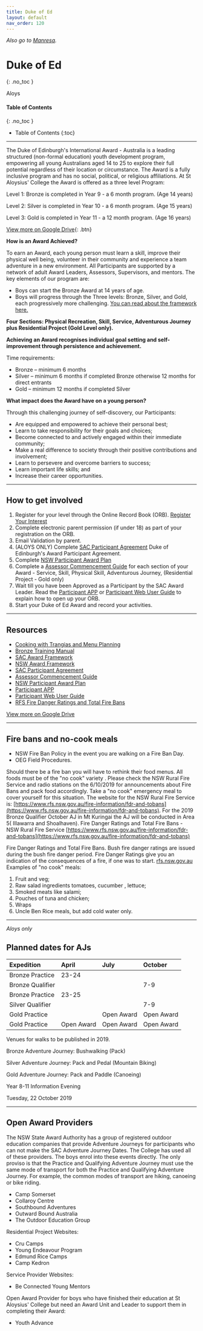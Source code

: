 ```yaml
---
title: Duke of Ed
layout: default
nav_order: 120
---
```


*Also go to [Manresa](https://manresa.staloysius.nsw.edu.au/CoCurricula/Duke/Pages/The-Duke-of-Edinburgh's-International-Award.aspx).*

# Duke of Ed
{: .no_toc }

<label class="label label-blue">Aloys</label>

#### Table of Contents
{: .no_toc }
* Table of Contents
{:toc}

***

The Duke of Edinburgh's International Award - Australia is a leading structured (non-formal education) youth development program, empowering all young Australians aged 14 to 25 to explore their full potential regardless of their location or circumstance. The Award is a fully inclusive program and has no social, political, or religious affiliations.​ At St Aloysius' College the Award is offered as a three level Program:

Level 1: Bronze is completed in Year 9 - a 6 month program. (Age 14 years)

Level 2: Silver is completed in Year 10 - a 6 month program. (Age 15 years)

Level 3: Gold is completed in Year 11 - a 12 month program. (Age 16 years)

[View more on Google Drive](https://drive.google.com/drive/folders/1sByotWOt4P02yqxiGnfiYXyXjo4PhTv7?usp=sharing){: .btn}

**How is an Award Achieved?**

To earn an Award, each young person must learn a skill, improve their physical well being, volunteer in their community and experience a team adventure in a new environment. All Participants are supported by a network of adult Award Leaders, Assessors, Supervisors, and mentors.
The key elements of our program are:
- Boys can start the Bronze Award at 14 years of age.
- Boys will progress through the Three levels: Bronze, Silver, and Gold, each progressively more challenging. [You can read about the framework here.](http://www.dukeofed.com.au/about-the-award/award-framework/)

**Four Sections: Physical Recreation, Skill, Service, Adventurous Journey plus Residential Project (Gold Level only).**

**Achieving an Award recognises individual goal setting and self-improvement through persistence and achievement.**

Time requirements:
- Bronze – minimum 6 months
- Silver – minimum 6 months if completed Bronze otherwise 12 months for direct entrants
- Gold – minimum 12 months if completed Silver

**What impact does the Award have on a young person?**

Through this challenging journey of self-discovery, our Participants:
- Are equipped and empowered to achieve their personal best;
- Learn to take responsibility for their goals and choices;
- Become connected to and actively engaged within their immediate community;
- Make a real difference to society through their positive contributions and involvement;
- Learn to persevere and overcome barriers to success;
- Learn important life skills; and
- Increase their career opportunities. 

***

## How to get involved

1. Register for your level through the Online Record Book (ORB). [Register Your Interest](https://dukeofed.com.au/resources/online-record-book/)
1. Complete electronic parent permission (if under 18) as part of your registration on the ORB.
1. Email Validation by parent.
1. (ALOYS ONLY) Complete [SAC Participant Agreement](https://manresa.staloysius.nsw.edu.au/CoCurricula/Duke/SiteAssets/Pages/The-Duke-of-Edinburgh%27s-International-Award/Duke%20of%20Edinburgh%27s%20Award%20Participant%20Agreement.pdf) Duke of Edinburgh's Award Participant Agreement.
1. Complete [NSW Participant Award Plan](http://dukeofed.com.au/wp-content/uploads/2015/09/Participant-Award-Plan-August-2015.pdf)
1. Complete a [Assessor Commencement Guide​](https://3wsou42v16p23nizfdnrklyt-wpengine.netdna-ssl.com/wp-content/uploads/2018/09/CDOC1859310-Duke-of-Edinburghs-International-Award-NSW-Assessor-Commencement-Guide-ACG.pdf) for each section of your Award - Service, Skill, Physical Skill, Adventurous Journey, (Residential Project - Gold only)
1. Wait till you have been Approved as a Participant by the SAC Award Leader. Read the [Participant APP](https://www.youtube.com/watch?v=wjRPv6kOW2A&feature=youtu.be) or [Participant Web User Guide](https://3wsou42v16p23nizfdnrklyt-wpengine.netdna-ssl.com/wp-content/uploads/2019/02/Participant-User-Guide.pdf) to explain how to open up your ORB.
1. Start your Duke of Ed Award and record your activities​.

***

## Resources

- [Cooking with Trangias and Menu Planning](resources/dofe/Cooking%20with%20Trangias%20and%20Menu%20Planning.pdf)
- [Bronze Training Manual](resources/dofe/BronzeTrainingManual.pdf)
- [SAC Award Framework](resources/dofe/awardframework.pdf)
- [NSW Award Framework](http://www.dukeofed.com.au/about-the-award/award-framework/)
- [SAC Participant Agreement](https://manresa.staloysius.nsw.edu.au/CoCurricula/Duke/SiteAssets/Pages/The-Duke-of-Edinburgh%27s-International-Award/Duke%20of%20Edinburgh%27s%20Award%20Participant%20Agreement.pdf)
- [Assessor Commencement Guide​](https://3wsou42v16p23nizfdnrklyt-wpengine.netdna-ssl.com/wp-content/uploads/2018/09/CDOC1859310-Duke-of-Edinburghs-International-Award-NSW-Assessor-Commencement-Guide-ACG.pdf)
- [NSW Participant Award Plan](http://dukeofed.com.au/wp-content/uploads/2015/09/Participant-Award-Plan-August-2015.pdf)
- [Participant APP](https://www.youtube.com/watch?v=wjRPv6kOW2A&feature=youtu.be)
- [Participant Web User Guide](https://3wsou42v16p23nizfdnrklyt-wpengine.netdna-ssl.com/wp-content/uploads/2019/02/Participant-User-Guide.pdf)
- [RFS Fire Danger Ratings and Total Fire Bans](https://www.rfs.nsw.gov.au/fire-information/fdr-and-tobans)

[View more on Google Drive](https://drive.google.com/drive/folders/1sByotWOt4P02yqxiGnfiYXyXjo4PhTv7?usp=sharing)

***

## Fire bans and no-cook meals

- NSW Fire Ban Policy in the event you are walking on a Fire Ban Day.
- OEG Field Procedures.

Should there be a fire ban you will have to rethink their food menus. All foods must be of the "no cook" variety . Please check the NSW Rural Fire Service and radio stations on the 6/10/2019 for announcements about Fire Bans and pack food accordingly. Take a "no cook" emergency meal to cover yourself for this situation. The website for the NSW Rural Fire Service is: [https://www.rfs.nsw.gov.au/fire-information/fdr-and-tobans](https://www.rfs.nsw.gov.au/fire-information/fdr-and-tobans). For the 2019 Bronze Qualifier October AJ in Mt Kuringai the AJ will be conducted in Area 5( Illawarra and Shoalhaven).
Fire Danger Ratings and Total Fire Bans - NSW Rural Fire Service [https://www.rfs.nsw.gov.au/fire-information/fdr-and-tobans](https://www.rfs.nsw.gov.au/fire-information/fdr-and-tobans)

Fire Danger Ratings and Total Fire Bans. Bush fire danger ratings are issued during the bush fire danger period. Fire Danger Ratings give you an indication of the consequences of a fire, if one was to start.
[rfs.nsw.gov.au](https://www.rfs.nsw.gov.au)
Examples of "no cook" meals:

1. Fruit and veg;
1. Raw salad ingredients tomatoes, cucumber , lettuce;
1. Smoked meats like salami;
1. Pouches of tuna and chicken;
1. Wraps
1. Uncle Ben Rice meals, but add cold water only.

***

*Aloys only*

## Planned dates for AJs

| Expedition        | April      | July        | October        |
|:------------------|:-----------|:------------|:----------------
| Bronze Practice   | 23-24      |             |                |
| Bronze Qualifier  |            |             | 7-9            |
| Bronze Practice   | 23-25      |             |                |
| Silver Qualifier  |            |             | 7-9            |
| Gold Practice     |            | Open Award  | Open Award     |
| Gold Practice     | Open Award | Open Award  | Open Award     |

Venues for walks to be published in 2019.

Bronze Adventure Journey: Bushwalking (Pack)

Silver Adventure Journey: Pack and Pedal (Mountain Biking)

Gold Adventure Journey: Pack and Paddle (Canoeing)

Year 8-11 Information Evening

Tuesday, 22 October 2019

***

## Open Award Providers

The NSW State Award Authority has a group of registered outdoor education companies that provide Adventure Journeys for participants who can not make the SAC Adventure Journey Dates. The College has used all of these providers. The boys enrol into these events directly. The only proviso is that the Practice and Qualifying Adventure Journey must use the same mode of transport for both the Practice and Qualifying Adventure Journey. For example, the common modes of transport are hiking, canoeing or bike riding. 
- Camp Somerset
- Collaroy Centre​
- Southbound​ Adventures
- Outward Bound Australia​
- The Outdoor Education Group​

Residential Project Websites:
- Cru Camps
- Young Endeavour Program
- Edmund Rice Camps​
- Camp Kedron ​

Service Provider Websites:
- Be Connected Young Mentors​


Open Award Provider for boys who have finished their education at St Aloysius' College but need an Award Unit and Leader to support them in completing their Award: ​
- Youth Advance
